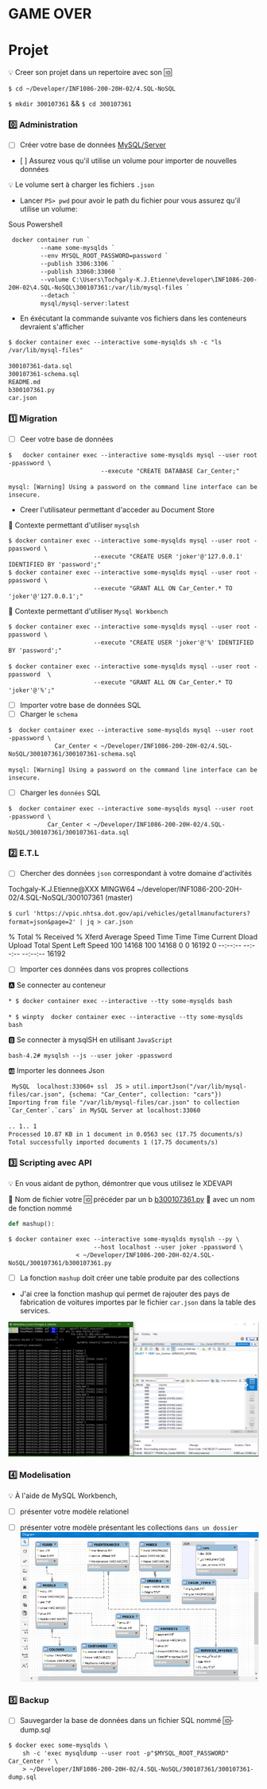 ﻿# GAME OVER 

# Projet

:bulb: Creer son projet dans un repertoire avec son :id:

``$ cd ~/Developer/INF1086-200-20H-02/4.SQL-NoSQL``

``$ mkdir 300107361`` && `$ cd 300107361`

### :zero: Administration 

- [ ] Créer votre base de données [MySQL/Server](../3.ETL/.docs/MySQLDS.md)

- [ ] Assurez vous qu'il utilise un volume pour importer de nouvelles données
 
:bulb:  Le volume sert à charger les fichiers `.json`


* Lancer `PS> pwd` pour avoir le path du fichier pour vous assurez qu'il utilise un volume: 

Sous Powershell 
```
 docker container run `
         --name some-mysqlds `
         --env MYSQL_ROOT_PASSWORD=password `
         --publish 3306:3306 `
         --publish 33060:33060 `
         --volume C:\Users\Tochgaly-K.J.Etienne\developer\INF1086-200-20H-02\4.SQL-NoSQL\300107361:/var/lib/mysql-files `
         --detach `
         mysql/mysql-server:latest
```
* En éxécutant la commande suivante vos fichiers dans les conteneurs devraient s'afficher
```
$ docker container exec --interactive some-mysqlds sh -c "ls /var/lib/mysql-files"

300107361-data.sql
300107361-schema.sql
README.md
b300107361.py
car.json

```

### :one: Migration

- [ ] Ceer votre base de données
```
$   docker container exec --interactive some-mysqlds mysql --user root -ppassword \
                          --execute "CREATE DATABASE Car_Center;"

mysql: [Warning] Using a password on the command line interface can be insecure.
```

* Creer l'utilisateur permettant d'acceder au Document Store

:pushpin: Contexte permettant d'utiliser `mysqlsh`

```
$ docker container exec --interactive some-mysqlds mysql --user root -ppassword \
                        --execute "CREATE USER 'joker'@'127.0.0.1' IDENTIFIED BY 'password';"
$ docker container exec --interactive some-mysqlds mysql --user root -ppassword \
                        --execute "GRANT ALL ON Car_Center.* TO 'joker'@'127.0.0.1';"
```

:pushpin: Contexte permettant d'utiliser `Mysql Workbench`


```
$ docker container exec --interactive some-mysqlds mysql --user root -ppassword \
                        --execute "CREATE USER 'joker'@'%' IDENTIFIED BY 'password';"

$ docker container exec --interactive some-mysqlds mysql --user root -ppassword  \
                        --execute "GRANT ALL ON Car_Center.* TO 'joker'@'%';"
```

- [ ] Importer votre base de données SQL
- [ ] Charger le `schema`
 ```
$  docker container exec --interactive some-mysqlds mysql --user root -ppassword \
              Car_Center < ~/Developer/INF1086-200-20H-02/4.SQL-NoSQL/300107361/300107361-schema.sql

mysql: [Warning] Using a password on the command line interface can be insecure.
```
- [ ] Charger les `données` SQL
```
$  docker container exec --interactive some-mysqlds mysql --user root -ppassword \
           Car_Center < ~/Developer/INF1086-200-20H-02/4.SQL-NoSQL/300107361/300107361-data.sql
```


### :two: E.T.L

- [ ] Chercher des données `json` correspondant à votre domaine d'activités

Tochgaly-K.J.Etienne@XXX MINGW64 ~/developer/INF1086-200-20H-02/4.SQL-NoSQL/300107361 (master)

```$ curl 'https://vpic.nhtsa.dot.gov/api/vehicles/getallmanufacturers?format=json&page=2' | jq > car.json ```

  % Total    % Received % Xferd  Average Speed   Time    Time     Time  Current
                                 Dload  Upload   Total   Spent    Left  Speed
100 14168  100 14168    0     0  16192      0 --:--:-- --:--:-- --:--:-- 16192

- [ ] Importer ces données dans vos propres collections

:a: Se connecter au conteneur
```
* $ docker container exec --interactive --tty some-mysqlds bash

* $ winpty  docker container exec --interactive --tty some-mysqlds bash
```

:b: Se connecter à mysqlSH en utilisant `JavaScript`
```
bash-4.2# mysqlsh --js --user joker -ppassword
```

:ab: Importer les donnees Json
```
 MySQL  localhost:33060+ ssl  JS > util.importJson("/var/lib/mysql-files/car.json", {schema: "Car_Center", collection: "cars"})
Importing from file "/var/lib/mysql-files/car.json" to collection `Car_Center`.`cars` in MySQL Server at localhost:33060

.. 1.. 1
Processed 10.87 KB in 1 document in 0.0563 sec (17.75 documents/s)
Total successfully imported documents 1 (17.75 documents/s)
```

### :three: Scripting avec API

:bulb: En vous aidant de python, démontrer que vous utilisez le XDEVAPI

:pushpin: Nom de fichier votre :id: précéder par un b
[b300107361.py](b300107361.py)
:pushpin: avec un nom de fonction nommé

```python
def mashup():

```

```
$ docker container exec --interactive some-mysqlds mysqlsh --py \
                        --host localhost --user joker -ppassword \
                   < ~/Developer/INF1086-200-20H-02/4.SQL-NoSQL/300107361/b300107361.py
```

- [ ] La fonction `mashup` doit créer une table produite par des collections


- J'ai cree la fonction mashup qui permet de rajouter des pays de fabrication de voitures importes par le fichier `car.json` dans la table des services.

![image](jsonInsert.PNG)


### :four: Modelisation

:bulb: À l'aide de MySQL Workbench,

- [ ] présenter votre modèle relationel


- [ ] présenter votre modèle présentant les collections `dans un dossier`
![image](import.PNG)


### :five: Backup

- [ ] Sauvegarder la base de données dans un fichier SQL nommé :id:-dump.sql

```
$ docker exec some-mysqlds \
    sh -c 'exec mysqldump --user root -p"$MYSQL_ROOT_PASSWORD" Car_Center ' \
    > ~/Developer/INF1086-200-20H-02/4.SQL-NoSQL/300107361/300107361-dump.sql
```

